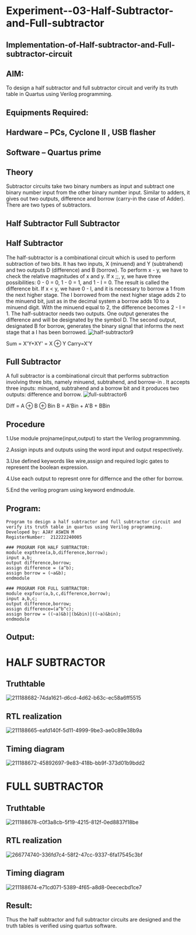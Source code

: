 # Experiment--03-Half-Subtractor-and-Full-subtractor
## Implementation-of-Half-subtractor-and-Full-subtractor-circuit
## AIM:
To design a half subtractor and full subtractor circuit and verify its truth table in Quartus using Verilog programming.

## Equipments Required:
## Hardware – PCs, Cyclone II , USB flasher
## Software – Quartus prime
## Theory
Subtractor circuits take two binary numbers as input and subtract one binary number input from the other binary number input. Similar to adders, it gives out two outputs, difference and borrow (carry-in the case of Adder). There are two types of subtractors.

## Half Subtractor Full Subtractor
## Half Subtractor
The half-subtractor is a combinational circuit which is used to perform subtraction of two bits. It has two inputs, X (minuend) and Y (subtrahend) and two outputs D (difference) and B (borrow). To perform x - y, we have to check the relative magnitudes of x and y. If x ;;, y, we have three possibilities: 0 - 0 = 0, 1 - 0 = 1, and 1 - I = 0. The result is called the difference bit. If x < y, we have 0 - I, and it is necessary to borrow a 1 from the next higher stage. The I borrowed from the next higher stage adds 2 to the minuend bit, just as in the decimal system a borrow adds 10 to a minuend digit. With the minuend equal to 2, the difference becomes 2 - I = 1. The half-subtractor needs two outputs. One output generates the difference and will be designated by the symbol D. The second output, designated B for borrow, generates the binary signal that informs the next stage that a I has been borrowed.
![half-subtractor9](https://user-images.githubusercontent.com/36288975/166112538-58c3bc7c-ee5d-4e6a-ac8d-8e8328efe27a.png)


Sum = X'Y+XY' = X ⊕ Y
Carry=X'Y

## Full Subtractor
A full subtractor is a combinational circuit that performs subtraction involving three bits, namely minuend, subtrahend, and borrow-in . It accepts three inputs: minuend, subtrahend and a borrow bit and it produces two outputs: difference and borrow. 
![full-subtractor6](https://user-images.githubusercontent.com/36288975/166112541-24c68359-3de8-4674-ae22-8272ffc385ed.png)


Diff = A ⊕ B ⊕ Bin B = A'Bin + A'B + BBin

## Procedure


  1.Use module projname(input,output) to start the Verilog programmming.

  2.Assign inputs and outputs using the word input and output respectively.

  3.Use defined keywords like wire,assign and required logic gates to represent the boolean expression.

  4.Use each output to represnt onre for differnce and the other for borrow.

  5.End the verilog program using keyword endmodule.





## Program:
```
Program to design a half subtractor and full subtractor circuit and verify its truth table in quartus using Verilog programming.
Developed by: AJAY ASWIN M
RegisterNumber:  212222240005
```
```
### PROGRAM FOR HALF SUBTRACTOR:
module expthree(a,b,difference,borrow);
input a,b;
output difference,borrow;
assign difference = (a^b);
assign borrow = (~a&b);
endmodule
```
```
### PROGRAM FOR FULL SUBTRACTOR:
module expfour(a,b,c,difference,borrow);
input a,b,c;
output difference,borrow;
assign difference=(a^b^c);
assign borrow = ((~a)&b)|(b&bin)|((~a)&bin);
endmodule
```

## Output:
# HALF SUBTRACTOR
## Truthtable
![211188682-74da1621-d6cd-4d62-b63c-ec58a6ff5515](https://github.com/AJAYASWIN-M/Experiment--03-Half-Subtractor-and-Full-subtractor/assets/118679692/3f65a3e2-43ff-4290-9953-d3b9079c3b11)




##  RTL realization
![211188665-eafd140f-5d11-4999-9be3-ae0c89e38b9a](https://github.com/AJAYASWIN-M/Experiment--03-Half-Subtractor-and-Full-subtractor/assets/118679692/f9bdee4f-502e-47be-b84b-5eb6bc342c6f)



## Timing diagram 
![211188672-45892697-9e83-418b-bb9f-373d01b9bdd2](https://github.com/AJAYASWIN-M/Experiment--03-Half-Subtractor-and-Full-subtractor/assets/118679692/d405f565-f912-4b61-be7b-7106781751cb)

# FULL SUBTRACTOR
## Truthtable
![211188678-c0f3a8cb-5f19-4215-812f-0ed8837f18be](https://github.com/AJAYASWIN-M/Experiment--03-Half-Subtractor-and-Full-subtractor/assets/118679692/9003618f-21b1-441c-83aa-a1f9975aec53)

##  RTL realization

![266774740-336fd7c4-58f2-47cc-9337-6fa17545c3bf](https://github.com/AJAYASWIN-M/Experiment--03-Half-Subtractor-and-Full-subtractor/assets/118679692/854b10ed-7de9-4909-97c7-a60cf9507edf)

## Timing diagram
![211188674-e71cd071-5389-4f65-a8d8-0eececbd1ce7](https://github.com/AJAYASWIN-M/Experiment--03-Half-Subtractor-and-Full-subtractor/assets/118679692/939d7f2a-6c59-4b0f-b9c3-b106f4141d7f)


## Result:
Thus the half subtractor and full subtractor circuits are designed and the truth tables is verified using quartus software.
